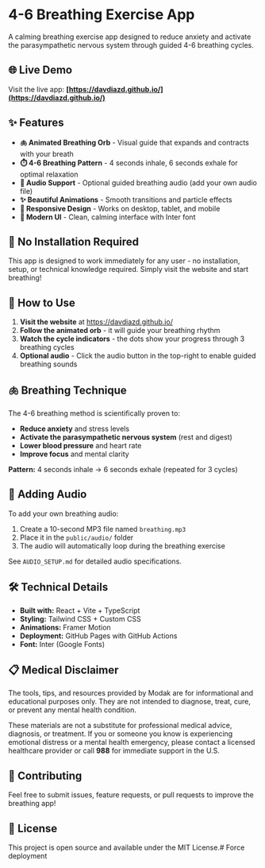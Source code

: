# 4-6 Breathing Exercise App

A calming breathing exercise app designed to reduce anxiety and activate the parasympathetic nervous system through guided 4-6 breathing cycles.

## 🌐 Live Demo

Visit the live app: **[https://davdiazd.github.io/](https://davdiazd.github.io/)**

## ✨ Features

- **🫁 Animated Breathing Orb** - Visual guide that expands and contracts with your breath
- **⏱️ 4-6 Breathing Pattern** - 4 seconds inhale, 6 seconds exhale for optimal relaxation
- **🎵 Audio Support** - Optional guided breathing audio (add your own audio file)
- **✨ Beautiful Animations** - Smooth transitions and particle effects
- **📱 Responsive Design** - Works on desktop, tablet, and mobile
- **🎨 Modern UI** - Clean, calming interface with Inter font

## 🚀 No Installation Required

This app is designed to work immediately for any user - no installation, setup, or technical knowledge required. Simply visit the website and start breathing!

## 🎯 How to Use

1. **Visit the website** at https://davdiazd.github.io/
2. **Follow the animated orb** - it will guide your breathing rhythm
3. **Watch the cycle indicators** - the dots show your progress through 3 breathing cycles
4. **Optional audio** - Click the audio button in the top-right to enable guided breathing sounds

## 🫁 Breathing Technique

The 4-6 breathing method is scientifically proven to:
- **Reduce anxiety** and stress levels
- **Activate the parasympathetic nervous system** (rest and digest)
- **Lower blood pressure** and heart rate
- **Improve focus** and mental clarity

**Pattern:** 4 seconds inhale → 6 seconds exhale (repeated for 3 cycles)

## 🎵 Adding Audio

To add your own breathing audio:

1. Create a 10-second MP3 file named `breathing.mp3`
2. Place it in the `public/audio/` folder
3. The audio will automatically loop during the breathing exercise

See `AUDIO_SETUP.md` for detailed audio specifications.

## 🛠️ Technical Details

- **Built with:** React + Vite + TypeScript
- **Styling:** Tailwind CSS + Custom CSS
- **Animations:** Framer Motion
- **Deployment:** GitHub Pages with GitHub Actions
- **Font:** Inter (Google Fonts)

## 📋 Medical Disclaimer

The tools, tips, and resources provided by Modak are for informational and educational purposes only. They are not intended to diagnose, treat, cure, or prevent any mental health condition.

These materials are not a substitute for professional medical advice, diagnosis, or treatment. If you or someone you know is experiencing emotional distress or a mental health emergency, please contact a licensed healthcare provider or call **988** for immediate support in the U.S.

## 🌟 Contributing

Feel free to submit issues, feature requests, or pull requests to improve the breathing app!

## 📄 License

This project is open source and available under the MIT License.#   F o r c e   d e p l o y m e n t  
 